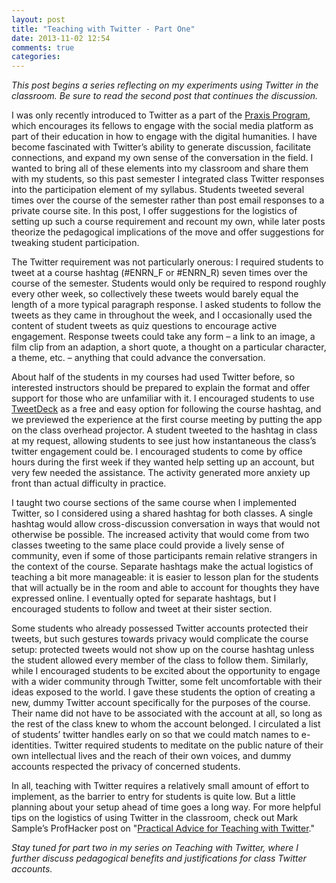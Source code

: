 ```yaml
---
layout: post
title: "Teaching with Twitter - Part One"
date: 2013-11-02 12:54
comments: true
categories: 
---
```

<em>This post begins a series reflecting on my experiments using Twitter in the classroom. Be sure to read the second post that continues the discussion.</em>

I was only recently introduced to Twitter as a part of the <a href="http://praxis.scholarslab.org/">Praxis Program</a>, which encourages its fellows to engage with the social media platform as part of their education in how to engage with the digital humanities. I have become fascinated with Twitter’s ability to generate discussion, facilitate connections, and expand my own sense of the conversation in the field. I wanted to bring all of these elements into my classroom and share them with my students, so this past semester I integrated class Twitter responses into the participation element of my syllabus. Students tweeted several times over the course of the semester rather than post email responses to a private course site. In this post, I offer suggestions for the logistics of setting up such a course requirement and recount my own, while later posts theorize the pedagogical implications of the move and offer suggestions for tweaking student participation.  

The Twitter requirement was not particularly onerous: I required students to tweet at a course hashtag (#ENRN_F or #ENRN_R) seven times over the course of the semester. Students would only be required to respond roughly every other week, so collectively these tweets would barely equal the length of a more typical paragraph response. I asked students to follow the tweets as they came in throughout the week, and I occasionally used the content of student tweets as quiz questions to encourage active engagement. Response tweets could take any form – a link to an image, a film clip from an adaption, a short quote, a thought on a particular character, a theme, etc. – anything that could advance the conversation.  

About half of the students in my courses had used Twitter before, so interested instructors should be prepared to explain the format and offer support for those who are unfamiliar with it. I encouraged students to use <a href="http://tweetdeck.com/">TweetDeck</a> as a free and easy option for following the course hashtag, and we previewed the experience at the first course meeting by putting the app on the class overhead projector. A student tweeted to the hashtag in class at my request, allowing students to see just how instantaneous the class’s twitter engagement could be. I encouraged students to come by office hours during the first week if they wanted help setting up an account, but very few needed the assistance. The activity generated more anxiety up front than actual difficulty in practice.  

I taught two course sections of the same course when I implemented Twitter, so I considered using a shared hashtag for both classes. A single hashtag would allow cross-discussion conversation in ways that would not otherwise be possible. The increased activity that would come from two classes tweeting to the same place could provide a lively sense of community, even if some of those participants remain relative strangers in the context of the course. Separate hashtags make the actual logistics of teaching a bit more manageable: it is easier to lesson plan for the students that will actually be in the room and able to account for thoughts they have expressed online. I eventually opted for separate hashtags, but I encouraged students to follow and tweet at their sister section.  

Some students who already possessed Twitter accounts protected their tweets, but such gestures towards privacy would complicate the course setup: protected tweets would not show up on the course hashtag unless the student allowed every member of the class to follow them. Similarly, while I encouraged students to be excited about the opportunity to engage with a wider community through Twitter, some felt uncomfortable with their ideas exposed to the world. I gave these students the option of creating a new, dummy Twitter account specifically for the purposes of the course. Their name did not have to be associated with the account at all, so long as the rest of the class knew to whom the account belonged. I circulated a list of students’ twitter handles early on so that we could match names to e-identities. Twitter required students to meditate on the public nature of their own intellectual lives and the reach of their own voices, and dummy accounts respected the privacy of concerned students.  

In all, teaching with Twitter requires a relatively small amount of effort to implement, as the barrier to entry for students is quite low. But a little planning about your setup ahead of time goes a long way. For more helpful tips on the logistics of using Twitter in the classroom, check out Mark Sample’s ProfHacker post on "<a href="http://chronicle.com/blogs/profhacker/practical-advice-for-teaching-with-twitter/26416">Practical Advice for Teaching with Twitter</a>."   

<em>Stay tuned for part two in my series on Teaching with Twitter, where I further discuss pedagogical benefits and justifications for class Twitter accounts.</em> 

